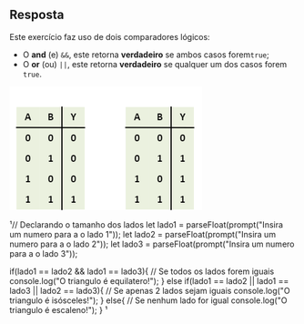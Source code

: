 ## Resposta

Este exercício faz uso de dois comparadores lógicos:
* O **and** (e) ```&&```, este retorna **verdadeiro** se ambos casos forem```true```;
* O **or** (ou) ```||```, este retorna **verdadeiro** se qualquer um dos casos forem ```true```.

![Tabela de verdades](./markdown/Volume2/Exercicio_4/table.png)

¹// Declarando o tamanho dos lados
let lado1 = parseFloat(prompt("Insira um numero para a o lado 1"));
let lado2 = parseFloat(prompt("Insira um numero para a o lado 2"));
let lado3 = parseFloat(prompt("Insira um numero para a o lado 3"));

 
if(lado1 == lado2 && lado1 == lado3){
    // Se todos os lados forem iguais
    console.log("O triangulo é equilatero!");
}
else if(lado1 == lado2 || lado1 == lado3 || lado2 == lado3){
    // Se apenas 2 lados sejam iguais
    console.log("O triangulo é isósceles!");
}
else{
    // Se nenhum lado for igual
    console.log("O triangulo é escaleno!");
}
¹
